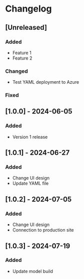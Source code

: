 # Changelog

## [Unreleased]

### Added
- Feature 1
- Feature 2

### Changed
- Test YAML deployment to Azure

### Fixed

## [1.0.0] - 2024-06-05

### Added
- Version 1 release

## [1.0.1] - 2024-06-27

### Added
- Change UI design
- Update YAML file

## [1.0.2] - 2024-07-05

### Added
- Change UI design
- Connection to production site

## [1.0.3] - 2024-07-19

### Added
- Update model build

